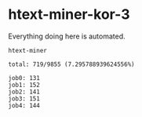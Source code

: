 # htext-miner-kor-3

Everything doing here is automated.

```
htext-miner

total: 719/9855 (7.295788939624556%)

job0: 131
job1: 152
job2: 141
job3: 151
job4: 144
```